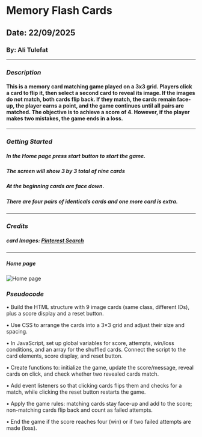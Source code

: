 # Memory Flash Cards

## Date: 22/09/2025

### By: Ali Tulefat

***

### ***Description***
#### This is a memory card matching game played on a 3x3 grid. Players click a card to flip it, then select a second card to reveal its image. If the images do not match, both cards flip back. If they match, the cards remain face-up, the player earns a point, and the game continues until all pairs are matched. The objective is to achieve a score of 4. However, if the player makes two mistakes, the game ends in a loss.

***

### ***Getting Started***

##### In the Home page press start button to start the game.
##### The screen will show 3 by 3 total of nine cards
##### At the beginning cards are face down.
##### There are four pairs of identicals cards and one more card is extra.
***

### ***Credits***

##### card Images: [Pinterest Search](http://www.pinterest.com)

<!-- #####

##### -->
***
##### Home page
![Home page](https://i.postimg.cc/cLSq2rNP/flash-cards-game.png)

### ***Pseudocode***
•  Build the HTML structure with 9 image cards (same class, different IDs), plus a score display and a reset button.

•  Use CSS to arrange the cards into a 3×3 grid and adjust their size and spacing.

•  In JavaScript, set up global variables for score, attempts, win/loss conditions, and an array for the shuffled cards. Connect the script to the card elements, score display, and reset button.

•  Create functions to: initialize the game, update the score/message, reveal cards on click, and check whether two revealed cards match.

•  Add event listeners so that clicking cards flips them and checks for a match, while clicking the reset button restarts the game.

•  Apply the game rules: matching cards stay face-up and add to the score; non-matching cards flip back and count as failed attempts.

•  End the game if the score reaches four (win) or if two failed attempts are made (loss).

